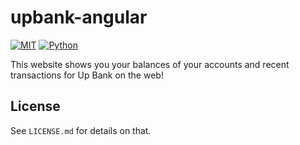 # upbank-angular

[![MIT](https://img.shields.io/badge/License-MIT-brightgreen.svg)](https://github.com/jakehwll/bitbar-upbank/blob/master/LICENSE.md)
[![Python](https://img.shields.io/badge/Angular-10-brightgreen.svg)](https://angular.io/)

This website shows you your balances of your accounts and recent transactions for Up Bank on the web!

## License

See `LICENSE.md` for details on that.